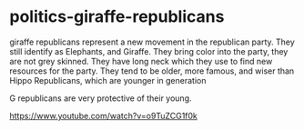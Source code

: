 # politics-giraffe-republicans
giraffe republicans represent a new movement in the republican party. They still identify as Elephants, and Giraffe. They bring color into the party, they are not grey skinned. They have long neck which they use to find new resources for the party. They tend to be older, more famous, and wiser than Hippo Republicans, which are younger in generation

G republicans are very protective of their young.

https://www.youtube.com/watch?v=o9TuZCG1f0k
